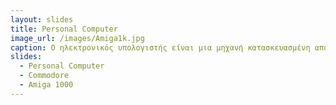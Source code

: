 ```yaml
---
layout: slides
title: Personal Computer
image_url: /images/Amiga1k.jpg
caption: Ο ηλεκτρονικός υπολογιστής είναι μια μηχανή κατασκευασμένη από ηλεκτρονικά κυκλώματα και ηλεκτρικά και μηχανικά συστήματα και έχει ως σκοπό να επεξεργάζεται πληροφορίες.
slides:
  - Personal Computer
  - Commodore
  - Amiga 1000
---
```


